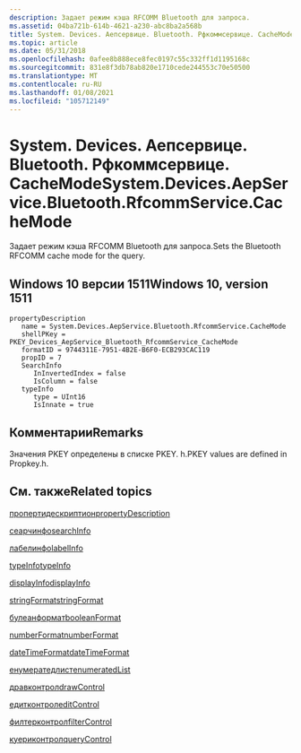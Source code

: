 ```yaml
---
description: Задает режим кэша RFCOMM Bluetooth для запроса.
ms.assetid: 04ba721b-614b-4621-a230-abc8ba2a568b
title: System. Devices. Аепсервице. Bluetooth. Рфкоммсервице. CacheMode
ms.topic: article
ms.date: 05/31/2018
ms.openlocfilehash: 0afee8b888ece8fec0197c55c332ff1d1195168c
ms.sourcegitcommit: 831e8f3db78ab820e1710cede244553c70e50500
ms.translationtype: MT
ms.contentlocale: ru-RU
ms.lasthandoff: 01/08/2021
ms.locfileid: "105712149"
---
```

# <a name="systemdevicesaepservicebluetoothrfcommservicecachemode"></a><span data-ttu-id="51ad8-103">System. Devices. Аепсервице. Bluetooth. Рфкоммсервице. CacheMode</span><span class="sxs-lookup"><span data-stu-id="51ad8-103">System.Devices.AepService.Bluetooth.RfcommService.CacheMode</span></span>

<span data-ttu-id="51ad8-104">Задает режим кэша RFCOMM Bluetooth для запроса.</span><span class="sxs-lookup"><span data-stu-id="51ad8-104">Sets the Bluetooth RFCOMM cache mode for the query.</span></span>

## <a name="windows-10-version-1511"></a><span data-ttu-id="51ad8-105">Windows 10 версии 1511</span><span class="sxs-lookup"><span data-stu-id="51ad8-105">Windows 10, version 1511</span></span>

```
propertyDescription
   name = System.Devices.AepService.Bluetooth.RfcommService.CacheMode
   shellPKey = PKEY_Devices_AepService_Bluetooth_RfcommService_CacheMode
   formatID = 9744311E-7951-4B2E-B6F0-ECB293CAC119
   propID = 7
   SearchInfo
      InInvertedIndex = false
      IsColumn = false
   typeInfo
      type = UInt16
      IsInnate = true
```

## <a name="remarks"></a><span data-ttu-id="51ad8-106">Комментарии</span><span class="sxs-lookup"><span data-stu-id="51ad8-106">Remarks</span></span>

<span data-ttu-id="51ad8-107">Значения PKEY определены в списке PKEY. h.</span><span class="sxs-lookup"><span data-stu-id="51ad8-107">PKEY values are defined in Propkey.h.</span></span>

## <a name="related-topics"></a><span data-ttu-id="51ad8-108">См. также</span><span class="sxs-lookup"><span data-stu-id="51ad8-108">Related topics</span></span>

<dl> <dt>

[<span data-ttu-id="51ad8-109">пропертидескриптион</span><span class="sxs-lookup"><span data-stu-id="51ad8-109">propertyDescription</span></span>](./propdesc-schema-propertydescription.md)
</dt> <dt>

[<span data-ttu-id="51ad8-110">сеарчинфо</span><span class="sxs-lookup"><span data-stu-id="51ad8-110">searchInfo</span></span>](./propdesc-schema-searchinfo.md)
</dt> <dt>

[<span data-ttu-id="51ad8-111">лабелинфо</span><span class="sxs-lookup"><span data-stu-id="51ad8-111">labelInfo</span></span>](./propdesc-schema-labelinfo.md)
</dt> <dt>

[<span data-ttu-id="51ad8-112">typeInfo</span><span class="sxs-lookup"><span data-stu-id="51ad8-112">typeInfo</span></span>](./propdesc-schema-typeinfo.md)
</dt> <dt>

[<span data-ttu-id="51ad8-113">displayInfo</span><span class="sxs-lookup"><span data-stu-id="51ad8-113">displayInfo</span></span>](./propdesc-schema-displayinfo.md)
</dt> <dt>

[<span data-ttu-id="51ad8-114">stringFormat</span><span class="sxs-lookup"><span data-stu-id="51ad8-114">stringFormat</span></span>](./propdesc-schema-stringformat.md)
</dt> <dt>

[<span data-ttu-id="51ad8-115">булеанформат</span><span class="sxs-lookup"><span data-stu-id="51ad8-115">booleanFormat</span></span>](./propdesc-schema-booleanformat.md)
</dt> <dt>

[<span data-ttu-id="51ad8-116">numberFormat</span><span class="sxs-lookup"><span data-stu-id="51ad8-116">numberFormat</span></span>](./propdesc-schema-numberformat.md)
</dt> <dt>

[<span data-ttu-id="51ad8-117">dateTimeFormat</span><span class="sxs-lookup"><span data-stu-id="51ad8-117">dateTimeFormat</span></span>](./propdesc-schema-datetimeformat.md)
</dt> <dt>

[<span data-ttu-id="51ad8-118">енумератедлист</span><span class="sxs-lookup"><span data-stu-id="51ad8-118">enumeratedList</span></span>](./propdesc-schema-enumeratedlist.md)
</dt> <dt>

[<span data-ttu-id="51ad8-119">дравконтрол</span><span class="sxs-lookup"><span data-stu-id="51ad8-119">drawControl</span></span>](./propdesc-schema-drawcontrol.md)
</dt> <dt>

[<span data-ttu-id="51ad8-120">едитконтрол</span><span class="sxs-lookup"><span data-stu-id="51ad8-120">editControl</span></span>](./propdesc-schema-editcontrol.md)
</dt> <dt>

[<span data-ttu-id="51ad8-121">филтерконтрол</span><span class="sxs-lookup"><span data-stu-id="51ad8-121">filterControl</span></span>](./propdesc-schema-filtercontrol.md)
</dt> <dt>

[<span data-ttu-id="51ad8-122">куериконтрол</span><span class="sxs-lookup"><span data-stu-id="51ad8-122">queryControl</span></span>](./propdesc-schema-querycontrol.md)
</dt> </dl>

 

 
